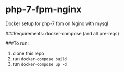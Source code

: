 # php-7-fpm-nginx
Docker setup for php-7 fpm on Nginx with mysql

###Requirements:
docker-compose (and all pre-reqs)

###To run:
1. clone this repo
2. run `docker-compose build`
3. run `docker-compose up -d`

